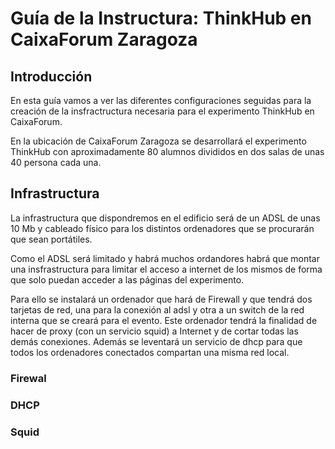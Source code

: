 # Guía de la Instructura: ThinkHub en CaixaForum Zaragoza

## Introducción
En esta guía vamos a ver las diferentes configuraciones seguidas para 
la creación de la insfractructura necesaria para el experimento 
ThinkHub en CaixaForum.

En la ubicación de CaixaForum Zaragoza se desarrollará el experimento 
ThinkHub con aproximadamente 80 alumnos divididos en dos salas de unas 
40 persona cada una.

## Infrastructura
La infrastructura que dispondremos en el edificio será de un ADSL de 
unas 10 Mb y cableado físico para los distintos ordenadores que se 
procurarán que sean portátiles.

Como el ADSL será limitado y habrá muchos ordandores habrá que montar una 
insfrastructura para limitar el acceso a internet de los mismos de forma 
que solo puedan acceder a las páginas del experimento.

Para ello se instalará un ordenador que hará de Firewall y que tendrá dos 
tarjetas de red, una para la conexión al adsl y otra a un switch de la 
red interna que se creará para el evento. Este ordenador tendrá la finalidad 
de hacer de proxy (con un servicio squid) a Internet y de cortar todas las 
demás conexiones. Además se leventará un servicio de dhcp para que todos los 
ordenadores conectados compartan una misma red local.

### Firewal

### DHCP

### Squid
